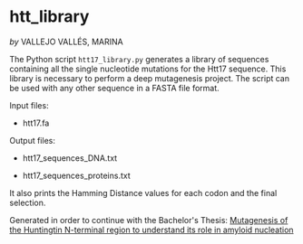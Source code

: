 **htt_library**
===================================
*by* VALLEJO VALLÉS, MARINA

The Python script `htt17_library.py`  generates a library of sequences containing all the single nucleotide mutations for the Htt17 sequence. This library is necessary to perform a deep mutagenesis project. The script can be used with any other sequence in a FASTA file format.

Input files: 

*  htt17.fa

Output files:

*  htt17_sequences_DNA.txt 

*  htt17_sequences_proteins.txt

It also prints the Hamming Distance values for each codon and the final selection.

Generated in order to continue with the Bachelor's Thesis: [Mutagenesis of the Huntingtin N-terminal region to understand its role in amyloid nucleation](http://hdl.handle.net/2117/349495)
